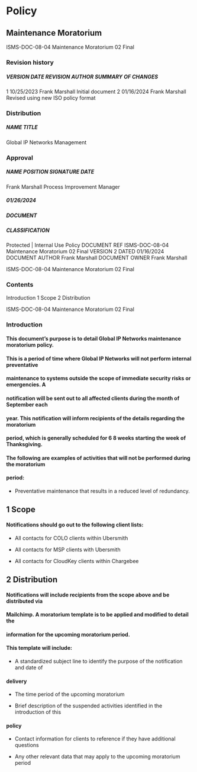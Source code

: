 # Policy 

## Maintenance Moratorium 


 ISMS-DOC-08-04 Maintenance Moratorium 02 Final 

### Revision history 

##### VERSION DATE REVISION AUTHOR SUMMARY OF CHANGES 

 1 10/25/2023 Frank Marshall Initial document 2 01/16/2024 Frank Marshall Revised using new ISO policy format 

### Distribution 

##### NAME TITLE 

 Global IP Networks Management 

### Approval 

##### NAME POSITION SIGNATURE DATE 

 Frank Marshall Process Improvement Manager 

##### 01/26/2024 

##### DOCUMENT 

##### CLASSIFICATION 

 Protected | Internal Use Policy DOCUMENT REF ISMS-DOC-08-04 Maintenance Moratorium 02 Final VERSION 2 DATED 01/16/2024 DOCUMENT AUTHOR Frank Marshall DOCUMENT OWNER Frank Marshall 


 ISMS-DOC-08-04 Maintenance Moratorium 02 Final 

### Contents 

Introduction 1 Scope 2 Distribution 


 ISMS-DOC-08-04 Maintenance Moratorium 02 Final 

### Introduction 

#### This document’s purpose is to detail Global IP Networks maintenance moratorium policy. 

#### This is a period of time where Global IP Networks will not perform internal preventative 

#### maintenance to systems outside the scope of immediate security risks or emergencies. A 

#### notification will be sent out to all affected clients during the month of September each 

#### year. This notification will inform recipients of the details regarding the moratorium 

#### period, which is generally scheduled for 6 8 weeks starting the week of Thanksgiving. 

#### The following are examples of activities that will not be performed during the moratorium 

#### period: 

- Preventative maintenance that results in a reduced level of redundancy. 

## 1 Scope 

#### Notifications should go out to the following client lists: 

- All contacts for COLO clients within Ubersmith 

- All contacts for MSP clients with Ubersmith 

- All contacts for CloudKey clients within Chargebee 

## 2 Distribution 

#### Notifications will include recipients from the scope above and be distributed via 

#### Mailchimp. A moratorium template is to be applied and modified to detail the 

#### information for the upcoming moratorium period. 

#### This template will include: 

- A standardized subject line to identify the purpose of the notification and date of 

#### delivery 

- The time period of the upcoming moratorium 

- Brief description of the suspended activities identified in the introduction of this 

#### policy 

- Contact information for clients to reference if they have additional questions 

- Any other relevant data that may apply to the upcoming moratorium period 



